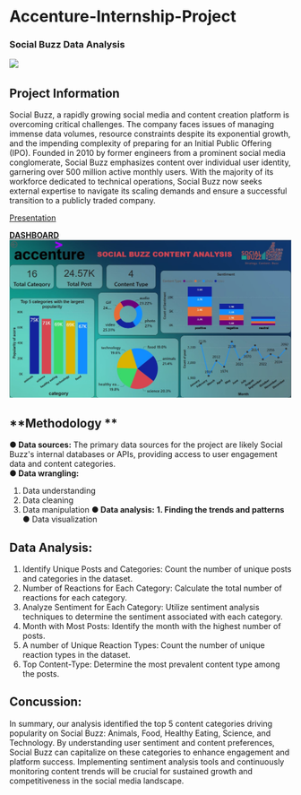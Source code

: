 # Accenture-Internship-Project
### **Social Buzz Data Analysis**
![](https://www.mmaglobal.com/files/styles/member_logo_large/public/logos/accenture_logo_1-20220216-20220216.png?itok=TLSNLoxZ)
 ## **Project Information**
 Social Buzz, a rapidly growing social media and content creation platform is overcoming critical challenges. The company faces issues of managing immense data volumes, resource constraints despite its exponential growth, and the impending complexity of preparing for an Initial Public Offering (IPO). Founded in 2010 by former engineers from a prominent social media conglomerate, Social Buzz emphasizes content over individual user identity, garnering over 500 million active monthly users. With the majority of its workforce dedicated to technical operations, Social Buzz now seeks external expertise to navigate its scaling demands and ensure a successful transition to a publicly traded company.

[Presentation](https://github.com/Vikant07/Accenture-Internship-Project/blob/main/Social%20Buzz_%20Content%20Analysis%20Presentation.pdf)<br>
 
 [**DASHBOARD**](https://github.com/Vikant07/Accenture-Internship-Project/blob/main/social%20buzz%20Bi.pbix)
![](https://github.com/Vikant07/Accenture-Internship-Project/blob/main/Screenshot%202024-04-23%20133258.jpg)
## **Methodology **
**●	Data sources:**
The primary data sources for the project are likely Social Buzz's internal databases or APIs, providing access to user engagement data and content categories.	
**●	Data wrangling:**
1.	Data understanding
2.	Data cleaning
3.	Data manipulation
**●	Data analysis:**
**1.	Finding the trends and patterns**
●	Data visualization
## **Data Analysis:**
1. Identify Unique Posts and Categories:
Count the number of unique posts and categories in the dataset.
2. Number of Reactions for Each Category:
Calculate the total number of reactions for each category.
3. Analyze Sentiment for Each Category:
Utilize sentiment analysis techniques to determine the sentiment associated with each category.
4. Month with Most Posts:
Identify the month with the highest number of posts.
5. A number of Unique Reaction Types:
Count the number of unique reaction types in the dataset.
6. Top Content-Type:
Determine the most prevalent content type among the posts.

 ## **Concussion:**
In summary, our analysis identified the top 5 content categories driving popularity on Social Buzz: Animals, Food, Healthy Eating, Science, and Technology. By understanding user sentiment and content preferences, Social Buzz can capitalize on these categories to enhance engagement and platform success. Implementing sentiment analysis tools and continuously monitoring content trends will be crucial for sustained growth and competitiveness in the social media landscape.

